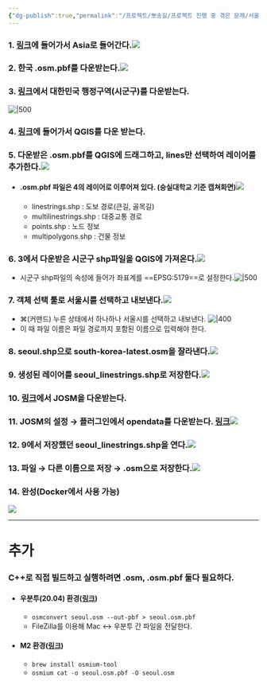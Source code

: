 ```yaml
---
{"dg-publish":true,"permalink":"/프로젝트/뽀송길/프로젝트 진행 중 겪은 문제/서울시_지리공간_데이터_만들기/","created":"2024-09-25T12:40:22.333+09:00"}
---
```


### 1. [링크](https://download.geofabrik.de/)에 들어가서 Asia로 들어간다.![](https://i.imgur.com/JBytOVl.png)
### 2. 한국 .osm.pbf를 다운받는다.![](https://i.imgur.com/m7MuJzs.png)
### 3.  [링크](http://www.gisdeveloper.co.kr/?p=2332)에서 대한민국 행정구역(시군구)를 다운받는다.
   ![|500](https://i.imgur.com/ChSpsRN.png)
### 4. [링크](https://qgis.org/download/)에 들어가서 QGIS를 다운 받는다.
### 5. 다운받은 .osm.pbf를 QGIS에 드래그하고, lines만 선택하여 레이어를 추가한다.![](https://i.imgur.com/ZfE4jga.png)
- #### .osm.pbf 파일은 4의 레이어로 이루어져 있다. (숭실대학교 기준 캡쳐화면)![](https://i.imgur.com/rEKjFSZ.png)
	- linestrings.shp : 도보 경로(큰길, 골목길)
	- multilinestrings.shp : 대중교통 경로
	- points.shp : 노드 정보
	- multipolygons.shp : 건물 정보
### 6. 3에서 다운받은 시군구 shp파일을 QGIS에 가져온다.![](https://i.imgur.com/7AD0oTD.jpeg)
- 시군구 shp파일의 속성에 들어가 좌표계를 ==EPSG:5179==로 설정한다.![|500](https://i.imgur.com/nyJsyq2.png)
### 7. 객체 선택 툴로 서울시를 선택하고 내보낸다.![](https://i.imgur.com/o5UIA3N.png)
- ⌘(커맨드) 누른 상태에서 하나하나 서울시를 선택하고 내보낸다.
![|400](https://i.imgur.com/WqnzSo9.png)
- 이 때 파일 이름은 파일 경로까지 포함된 이름으로 입력해야 한다.
### 8. seoul.shp으로 south-korea-latest.osm을 잘라낸다.![](https://i.imgur.com/ir5lJcD.png)
### 9. 생성된 레이어를 seoul_linestrings.shp로 저장한다.![](https://i.imgur.com/j8nco68.jpeg)
### 10. [링크](https://josm.openstreetmap.de/wiki/Ko%3ADownload)에서 JOSM을 다운받는다.
### 11. JOSM의 설정 → 플러그인에서 opendata를 다운받는다. [링크](https://dgist-artiv.github.io/hdmap/2020/05/10/shp2osm-josm.html)![](https://i.imgur.com/VT6bLr2.png)
### 12. 9에서 저장했던 seoul_linestrings.shp을 연다.![](https://i.imgur.com/JLWPv7k.jpeg)
### 13. 파일 → 다른 이름으로 저장 → .osm으로 저장한다.![](https://i.imgur.com/cG0JpIP.png)
### 14. 완성(Docker에서 사용 가능)
![](https://i.imgur.com/GR1mtka.png)

---
# 추가
### C++로 직접 빌드하고 실행하려면 .osm, .osm.pbf 둘다 필요하다.
- #### 우분투(20.04) 환경([링크](https://manpages.ubuntu.com/manpages/focal/man1/osmconvert.1.html))
	- `osmconvert seoul.osm --out-pbf > seoul.osm.pbf`
	- FileZilla를 이용해 Mac ↔︎ 우분투 간 파일을 전달한다.
- #### M2 환경([링크](https://docs.osmcode.org/osmium/v1.16.0/osmium-cat.html))
	- `brew install osmium-tool`
	- `osmium cat -o seoul.osm.pbf -O seoul.osm`
